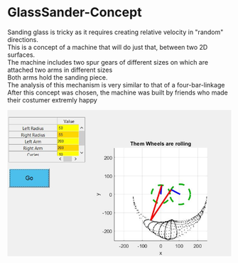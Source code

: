 # GlassSander-Concept
Sanding glass is tricky as it requires creating relative velocity in "random" directions.<br /> 
This is a concept of a machine that will do just that, between two 2D surfaces.<br />
The machine includes two spur gears of different sizes on which are attached two arms in different sizes<br />
Both arms hold the sanding piece.<br />
The analysis of this mechanism is very similar to that of a four-bar-linkage<br />
After this concept was chosen, the machine was built by friends who made their costumer extremly happy

![Alt text](/Example.jpg?raw=true "Example")
